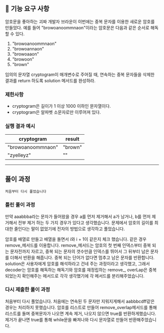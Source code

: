 ## 🚀 기능 요구 사항

암호문을 좋아하는 괴짜 개발자 브라운이 이번에는 중복 문자를 이용한 새로운 암호를 만들었다. 예를 들어 "browoanoommnaon"이라는 암호문은 다음과 같은 순서로 해독할 수 있다.

1. "browoanoommnaon"
2. "browoannaon"
3. "browoaaon"
4. "browoon"
5. "brown"

임의의 문자열 cryptogram이 매개변수로 주어질 때, 연속하는 중복 문자들을 삭제한 결과를 return 하도록 solution 메서드를 완성하라.

### 제한사항

- cryptogram은 길이가 1 이상 1000 이하인 문자열이다.
- cryptogram은 알파벳 소문자로만 이루어져 있다.

### 실행 결과 예시

| cryptogram | result |
| --- | --- |
| "browoanoommnaon" | "brown" |
| "zyelleyz" | "" |
------------------------------------------------------------------------------------------------------------------------------------------------------------------------------------------------------------------------
풀이 과정
------------------------------------------------------------------------------------------------------------------------------------------------------------------------------------------------------------------------
```
처음부터 다시 풀었습니다
```
### 틀린 풀이 과정
만약 aaabbba라는 문자가 들어왔을 경우 a를 먼저 제거해서 a가 남거나, b를 먼저 제거해서 전부 제거 하는 두 가지 경우가 있다고 생각했습니다. 문제에서 
암호의 길이를 최대한 줄인다는 말이 없었기에 전자의 방법으로 생각하고 풀었습니다. 

암호를 배열로 만들고 배열을 돌면서 i와 i + 1이 같은지 체크 했습니다. 같은 경우 remove_메서드를 이용합니다. remove_메서드는 암호의 첫 번째 인덱스부터
중복 되는 문자전까지 자르고, 중복 되는 문자의 갯수만큼 인덱스를 뛰어서 그 뒤부터 남은 문자를 더해서 반환을 해줍니다. 중복 되는 단어가 없다면 멈추고
남은 문자를 반환합니다. solution은 사용자에게 암호를 해석하라고 건네 주는 과정이라고 생각했고, 그래서 decoder는 암호를 해독하는 해독기와 암호를 재정립하는 
remove_, overLap은 중복 되었는지 확인해주는 메서드로 각각 생각했기에 각 메서드를 분리해주었습니다.

### 다시 제출한 풀이 과정
처음부터 다시 풀었습니다. 처음에는 연속된 두 문자만 지워지게해서 aabbbcdff같은 경우는 처리하지 못했습니다. 암호를 리스트로 만들어 remove_overlap메서드를 통해 리스트를 돌며 중복문자가 나오면 계속 제거, 나오지 않으면 true를 반환하게했습니다. 제거가 끝나면 true를 통해 while문을 빠져나와 다시 문자열로 만들어 반환해주었습니다.



